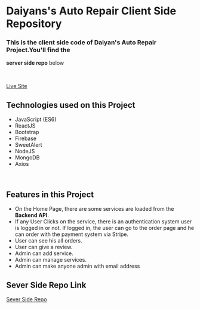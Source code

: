 # Daiyans's Auto Repair Client Side Repository

### This is the client side code of Daiyan's Auto Repair Project.You'll find the

**server side repo** below

<br>

[Live Site](https://daiyans-auto-repair.web.app/)

## Technologies used on this Project

- JavaScript (ES6)
- ReactJS
- Bootstrap
- Firebase
- SweetAlert
- NodeJS
- MongoDB
- Axios

<br>

## Features in this Project

- On the Home Page, there are some services are loaded from the **Backend API**.
- If any User Clicks on the service, there is an authentication system user is logged in or not. If logged in, the user can go to the order page and he can order with the payment system via Stripe.
- User can see his all orders.
- User can give a review.
- Admin can add service.
- Admin can manage services.
- Admin can make anyone admin with email address

## Sever Side Repo Link

[Sever Side Repo](https://github.com/coderDaiyan/daiyans-auto-repair-server)
